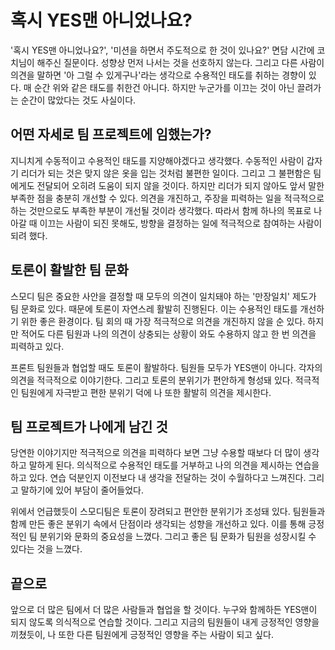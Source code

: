 # 혹시 YES맨 아니었나요?

'혹시 YES맨 아니었나요?', '미션을 하면서 주도적으로 한 것이 있나요?' 면담 시간에 코치님이 해주신 질문이다. 성향상 먼저 나서는 것을 선호하지 않는다. 그리고 다른 사람이 의견을 말하면 '아 그럴 수 있게구나'라는 생각으로 수용적인 태도를 취하는 경향이 있다. 매 순간 위와 같은 태도를 취한건 아니다. 하지만 누군가를 이끄는 것이 아닌 끌려가는 순간이 많았다는 것도 사실이다.

## 어떤 자세로 팀 프로젝트에 임했는가?
지니치게 수동적이고 수용적인 태도를 지양해야겠다고 생각했다. 수동적인 사람이 갑자기 리더가 되는 것은 맞지 않은 옷을 입는 것처럼 불편한 일이다. 그리고 그 불편함은 팀에게도 전달되어 오히려 도움이 되지 않을 것이다. 하지만 리더가 되지 않아도 앞서 말한 부족한 점을 충분히 개선할 수 있다. 의견을 개진하고, 주장을 피력하는 일을 적극적으로 하는 것만으로도 부족한 부분이 개선될 것이라 생각했다. 따라서 함께 하나의 목표로 나아갈 때 이끄는 사람이 되진 못해도, 방향을 결정하는 일에 적극적으로 참여하는 사람이 되려 했다.

## 토론이 활발한 팀 문화
스모디 팀은 중요한 사안을 결정할 때 모두의 의견이 일치돼야 하는 '만장일치' 제도가 팀 문화로 있다. 때문에 토론이 자연스레 활발히 진행된다. 이는 수용적인 태도를 개선하기 위한 좋은 환경이다. 팀 회의 때 가장 적극적으로 의견을 개진하지 않을 순 있다. 하지만 적어도 다른 팀원과 나의 의견이 상충되는 상황이 와도 수용하지 않고 한 번 의견을 피력하고 있다.

프론트 팀원들과 협업할 때도 토론이 활발하다. 팀원들 모두가 YES맨이 아니다. 각자의 의견을 적극적으로 이야기한다. 그리고 토론의 분위기가 편안하게 형성돼 있다. 적극적인 팀원에게 자극받고 편한 분위기 덕에 나 또한 활발히 의견을 제시한다. 

## 팀 프로젝트가 나에게 남긴 것
당연한 이야기지만 적극적으로 의견을 피력하다 보면 그냥 수용할 때보다 더 많이 생각하고 말하게 된다. 의식적으로 수용적인 태도를 거부하고 나의 의견을 제시하는 연습을 하고 있다. 연습 덕분인지 이전보다 내 생각을 전달하는 것이 수월하다고 느껴진다. 그리고 말하기에 있어 부담이 줄어들었다.

위에서 언급했듯이 스모디팀은 토론이 장려되고 편안한 분위기가 조성돼 있다. 팀원들과 함께 만든 좋은 분위기 속에서 단점이라 생각되는 성향을 개선하고 있다. 이를 통해 긍정적인 팀 분위기와 문화의 중요성을 느꼈다. 그리고 좋은 팀 문화가 팀원을 성장시킬 수 있다는 것을 느꼈다.

## 끝으로
앞으로 더 많은 팀에서 더 많은 사람들과 협업을 할 것이다. 누구와 함께하든 YES맨이 되지 않도록 의식적으로 연습할 것이다. 그리고 지금의 팀원들이 내게 긍정적인 영향을 끼쳤듯이, 나 또한 다른 팀원에게 긍정적인 영향을 주는 사람이 되고 싶다.
